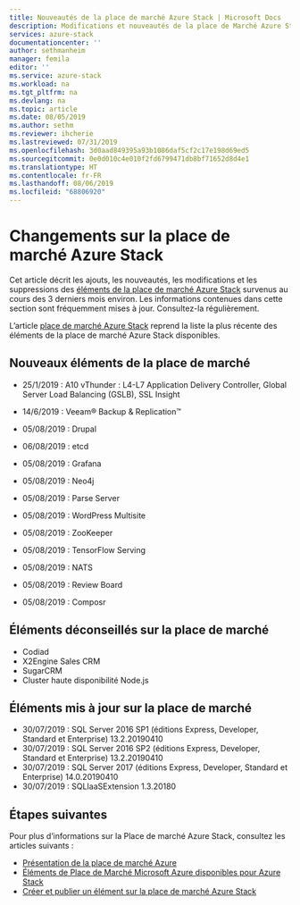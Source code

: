 ```yaml
---
title: Nouveautés de la place de marché Azure Stack | Microsoft Docs
description: Modifications et nouveautés de la place de Marché Azure Stack.
services: azure-stack
documentationcenter: ''
author: sethmanheim
manager: femila
editor: ''
ms.service: azure-stack
ms.workload: na
ms.tgt_pltfrm: na
ms.devlang: na
ms.topic: article
ms.date: 08/05/2019
ms.author: sethm
ms.reviewer: ihcherie
ms.lastreviewed: 07/31/2019
ms.openlocfilehash: 3d0aad849395a93b1086daf5cf2c17e198d69ed5
ms.sourcegitcommit: 0e0d010c4e010f2fd6799471db8bf71652d8d4e1
ms.translationtype: HT
ms.contentlocale: fr-FR
ms.lasthandoff: 08/06/2019
ms.locfileid: "68806920"
---
```

# <a name="azure-stack-marketplace-changes"></a>Changements sur la place de marché Azure Stack

Cet article décrit les ajouts, les nouveautés, les modifications et les suppressions des [éléments de la place de marché Azure Stack](azure-stack-marketplace-azure-items.md) survenus au cours des 3 derniers mois environ. Les informations contenues dans cette section sont fréquemment mises à jour. Consultez-la régulièrement.

L’article [place de marché Azure Stack](azure-stack-marketplace-azure-items.md) reprend la liste la plus récente des éléments de la place de marché Azure Stack disponibles.

## <a name="new-marketplace-items"></a>Nouveaux éléments de la place de marché

- 25/1/2019 : A10 vThunder : L4-L7 Application Delivery Controller, Global Server Load Balancing (GSLB), SSL Insight

- 14/6/2019 : Veeam® Backup & Replication™

- 05/08/2019 : Drupal

- 06/08/2019 : etcd

- 05/08/2019 : Grafana

- 05/08/2019 : Neo4j

- 05/08/2019 : Parse Server

- 05/08/2019 : WordPress Multisite

- 05/08/2019 : ZooKeeper

- 05/08/2019 : TensorFlow Serving

- 05/08/2019 : NATS

- 05/08/2019 : Review Board

- 05/08/2019 : Composr

## <a name="deprecated-marketplace-items"></a>Éléments déconseillés sur la place de marché

- Codiad
- X2Engine Sales CRM
- SugarCRM
- Cluster haute disponibilité Node.js

## <a name="updated-marketplace-items"></a>Éléments mis à jour sur la place de marché

- 30/07/2019 : SQL Server 2016 SP1 (éditions Express, Developer, Standard et Enterprise) 13.2.20190410
- 30/07/2019 : SQL Server 2016 SP2 (éditions Express, Developer, Standard et Enterprise) 13.2.20190410
- 30/07/2019 : SQL Server 2017 (éditions Express, Developer, Standard et Enterprise) 14.0.20190410
- 30/07/2019 : SQLIaaSExtension 1.3.20180

## <a name="next-steps"></a>Étapes suivantes

Pour plus d’informations sur la Place de marché Azure Stack, consultez les articles suivants :

- [Présentation de la place de marché Azure](azure-stack-marketplace.md)
- [Éléments de Place de Marché Microsoft Azure disponibles pour Azure Stack](azure-stack-marketplace-azure-items.md)
- [Créer et publier un élément sur la place de marché Azure Stack](azure-stack-create-and-publish-marketplace-item.md)
